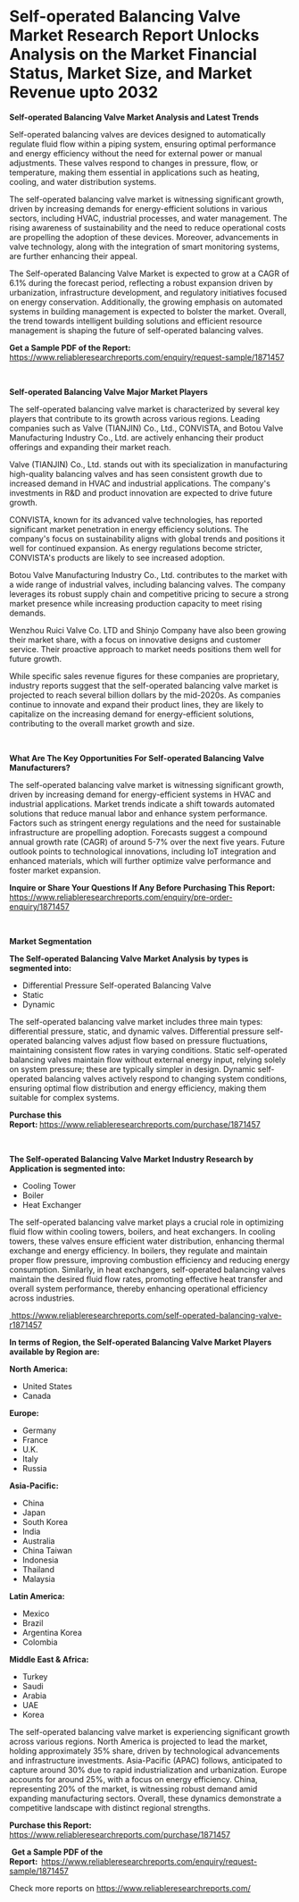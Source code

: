 <p><h1>Self-operated Balancing Valve Market Research Report Unlocks Analysis on the Market Financial Status, Market Size, and Market Revenue upto 2032</h1></p><p><strong>Self-operated Balancing Valve Market Analysis and Latest Trends</strong></p>
<p><p>Self-operated balancing valves are devices designed to automatically regulate fluid flow within a piping system, ensuring optimal performance and energy efficiency without the need for external power or manual adjustments. These valves respond to changes in pressure, flow, or temperature, making them essential in applications such as heating, cooling, and water distribution systems.</p><p>The self-operated balancing valve market is witnessing significant growth, driven by increasing demands for energy-efficient solutions in various sectors, including HVAC, industrial processes, and water management. The rising awareness of sustainability and the need to reduce operational costs are propelling the adoption of these devices. Moreover, advancements in valve technology, along with the integration of smart monitoring systems, are further enhancing their appeal.</p><p>The Self-operated Balancing Valve Market is expected to grow at a CAGR of 6.1% during the forecast period, reflecting a robust expansion driven by urbanization, infrastructure development, and regulatory initiatives focused on energy conservation. Additionally, the growing emphasis on automated systems in building management is expected to bolster the market. Overall, the trend towards intelligent building solutions and efficient resource management is shaping the future of self-operated balancing valves.</p></p>
<p><strong>Get a Sample PDF of the Report:&nbsp;</strong> <a href="https://www.reliableresearchreports.com/enquiry/request-sample/1871457?utm_campaign=1558&utm_medium=2&utm_source=Github&utm_content=ia&utm_term=28022025&utm_id=self-operated-balancing-valve">https://www.reliableresearchreports.com/enquiry/request-sample/1871457</a></p>
<p>&nbsp;</p>
<p><strong>Self-operated Balancing Valve Major Market Players</strong></p>
<p><p>The self-operated balancing valve market is characterized by several key players that contribute to its growth across various regions. Leading companies such as Valve (TIANJIN) Co., Ltd., CONVISTA, and Botou Valve Manufacturing Industry Co., Ltd. are actively enhancing their product offerings and expanding their market reach.</p><p>Valve (TIANJIN) Co., Ltd. stands out with its specialization in manufacturing high-quality balancing valves and has seen consistent growth due to increased demand in HVAC and industrial applications. The company's investments in R&D and product innovation are expected to drive future growth.</p><p>CONVISTA, known for its advanced valve technologies, has reported significant market penetration in energy efficiency solutions. The company's focus on sustainability aligns with global trends and positions it well for continued expansion. As energy regulations become stricter, CONVISTA's products are likely to see increased adoption.</p><p>Botou Valve Manufacturing Industry Co., Ltd. contributes to the market with a wide range of industrial valves, including balancing valves. The company leverages its robust supply chain and competitive pricing to secure a strong market presence while increasing production capacity to meet rising demands.</p><p>Wenzhou Ruici Valve Co. LTD and Shinjo Company have also been growing their market share, with a focus on innovative designs and customer service. Their proactive approach to market needs positions them well for future growth.</p><p>While specific sales revenue figures for these companies are proprietary, industry reports suggest that the self-operated balancing valve market is projected to reach several billion dollars by the mid-2020s. As companies continue to innovate and expand their product lines, they are likely to capitalize on the increasing demand for energy-efficient solutions, contributing to the overall market growth and size.</p></p>
<p>&nbsp;</p>
<p><strong>What Are The Key Opportunities For Self-operated Balancing Valve Manufacturers?</strong></p>
<p><p>The self-operated balancing valve market is witnessing significant growth, driven by increasing demand for energy-efficient systems in HVAC and industrial applications. Market trends indicate a shift towards automated solutions that reduce manual labor and enhance system performance. Factors such as stringent energy regulations and the need for sustainable infrastructure are propelling adoption. Forecasts suggest a compound annual growth rate (CAGR) of around 5-7% over the next five years. Future outlook points to technological innovations, including IoT integration and enhanced materials, which will further optimize valve performance and foster market expansion.</p></p>
<p><strong>Inquire or Share Your Questions If Any Before Purchasing This Report:</strong> <a href="https://www.reliableresearchreports.com/enquiry/pre-order-enquiry/1871457?utm_campaign=1558&utm_medium=2&utm_source=Github&utm_content=ia&utm_term=28022025&utm_id=self-operated-balancing-valve">https://www.reliableresearchreports.com/enquiry/pre-order-enquiry/1871457</a></p>
<p>&nbsp;</p>
<p><strong>Market Segmentation</strong></p>
<p><strong>The Self-operated Balancing Valve Market Analysis by types is segmented into:</strong></p>
<p><ul><li>Differential Pressure Self-operated Balancing Valve</li><li>Static</li><li>Dynamic</li></ul></p>
<p><p>The self-operated balancing valve market includes three main types: differential pressure, static, and dynamic valves. Differential pressure self-operated balancing valves adjust flow based on pressure fluctuations, maintaining consistent flow rates in varying conditions. Static self-operated balancing valves maintain flow without external energy input, relying solely on system pressure; these are typically simpler in design. Dynamic self-operated balancing valves actively respond to changing system conditions, ensuring optimal flow distribution and energy efficiency, making them suitable for complex systems.</p></p>
<p><strong>Purchase this Report:&nbsp;</strong><a href="https://www.reliableresearchreports.com/purchase/1871457?utm_campaign=1558&utm_medium=2&utm_source=Github&utm_content=ia&utm_term=28022025&utm_id=self-operated-balancing-valve">https://www.reliableresearchreports.com/purchase/1871457</a></p>
<p>&nbsp;</p>
<p><strong>The Self-operated Balancing Valve Market Industry Research by Application is segmented into:</strong></p>
<p><ul><li>Cooling Tower</li><li>Boiler</li><li>Heat Exchanger</li></ul></p>
<p><p>The self-operated balancing valve market plays a crucial role in optimizing fluid flow within cooling towers, boilers, and heat exchangers. In cooling towers, these valves ensure efficient water distribution, enhancing thermal exchange and energy efficiency. In boilers, they regulate and maintain proper flow pressure, improving combustion efficiency and reducing energy consumption. Similarly, in heat exchangers, self-operated balancing valves maintain the desired fluid flow rates, promoting effective heat transfer and overall system performance, thereby enhancing operational efficiency across industries.</p></p>
<p><a href="https://www.reliableresearchreports.com/self-operated-balancing-valve-r1871457?utm_campaign=1558&utm_medium=2&utm_source=Github&utm_content=ia&utm_term=28022025&utm_id=self-operated-balancing-valve">&nbsp;https://www.reliableresearchreports.com/self-operated-balancing-valve-r1871457</a></p>
<p><strong>In terms of Region, the Self-operated Balancing Valve Market Players available by Region are:</strong></p>
<p>
    <p> <strong> North America: </strong>
        <ul>
            <li>United States</li>
            <li>Canada</li>
        </ul>
        </p> 
    <p> <strong> Europe: </strong>
        <ul>
            <li>Germany</li>
            <li>France</li>
            <li>U.K.</li>
            <li>Italy</li>
            <li>Russia</li>
        </ul>
        </p> 
    <p> <strong> Asia-Pacific: </strong>
        <ul>
            <li>China</li>
            <li>Japan</li>
            <li>South Korea</li>
            <li>India</li>
            <li>Australia</li>
            <li>China Taiwan</li>
            <li>Indonesia</li>
            <li>Thailand</li>
            <li>Malaysia</li>
        </ul>
        </p> 
    <p> <strong> Latin America: </strong>
        <ul>
            <li>Mexico</li>
            <li>Brazil</li>
            <li>Argentina Korea</li>
            <li>Colombia</li>
        </ul>
        </p> 
    <p> <strong> Middle East & Africa: </strong>
        <ul>
            <li>Turkey</li>
            <li>Saudi</li>
            <li>Arabia</li>
            <li>UAE</li>
            <li>Korea</li>
        </ul>
    </p>
    </p>
<p><p>The self-operated balancing valve market is experiencing significant growth across various regions. North America is projected to lead the market, holding approximately 35% share, driven by technological advancements and infrastructure investments. Asia-Pacific (APAC) follows, anticipated to capture around 30% due to rapid industrialization and urbanization. Europe accounts for around 25%, with a focus on energy efficiency. China, representing 20% of the market, is witnessing robust demand amid expanding manufacturing sectors. Overall, these dynamics demonstrate a competitive landscape with distinct regional strengths.</p></p>
<p><strong>Purchase this Report: </strong><a href="https://www.reliableresearchreports.com/purchase/1871457?utm_campaign=1558&utm_medium=2&utm_source=Github&utm_content=ia&utm_term=28022025&utm_id=self-operated-balancing-valve">https://www.reliableresearchreports.com/purchase/1871457</a></p>
<p>&nbsp;<strong>Get a Sample PDF of the Report:&nbsp;&nbsp;</strong><a href="https://www.reliableresearchreports.com/enquiry/request-sample/1871457?utm_campaign=1558&utm_medium=2&utm_source=Github&utm_content=ia&utm_term=28022025&utm_id=self-operated-balancing-valve">https://www.reliableresearchreports.com/enquiry/request-sample/1871457</a></p>
<p><strong></strong></p>
<p>Check more reports on <a href="https://www.reliableresearchreports.com/?utm_campaign=1558&utm_medium=2&utm_source=Github&utm_content=ia&utm_term=28022025&utm_id=self-operated-balancing-valve">https://www.reliableresearchreports.com/</a></p>